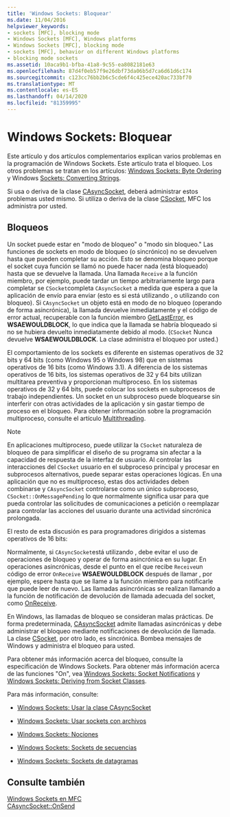 ```yaml
---
title: 'Windows Sockets: Bloquear'
ms.date: 11/04/2016
helpviewer_keywords:
- sockets [MFC], blocking mode
- Windows Sockets [MFC], Windows platforms
- Windows Sockets [MFC], blocking mode
- sockets [MFC], behavior on different Windows platforms
- blocking mode sockets
ms.assetid: 10aca9b1-bfba-41a8-9c55-ea8082181e63
ms.openlocfilehash: 87d4f0eb57f9e26dbf73da06b5d7ca6d61d6c174
ms.sourcegitcommit: c123cc76bb2b6c5cde6f4c425ece420ac733bf70
ms.translationtype: MT
ms.contentlocale: es-ES
ms.lasthandoff: 04/14/2020
ms.locfileid: "81359995"
---
```

# <a name="windows-sockets-blocking"></a>Windows Sockets: Bloquear

Este artículo y dos artículos complementarios explican varios problemas en la programación de Windows Sockets. Este artículo trata el bloqueo. Los otros problemas se tratan en los artículos: [Windows Sockets: Byte Ordering](../mfc/windows-sockets-byte-ordering.md) y Windows [Sockets: Converting Strings](../mfc/windows-sockets-converting-strings.md).

Si usa o deriva de la clase [CAsyncSocket](../mfc/reference/casyncsocket-class.md), deberá administrar estos problemas usted mismo. Si utiliza o deriva de la clase [CSocket](../mfc/reference/csocket-class.md), MFC los administra por usted.

## <a name="blocking"></a>Bloqueos

Un socket puede estar en "modo de bloqueo" o "modo sin bloqueo." Las funciones de sockets en modo de bloqueo (o sincrónico) no se devuelven hasta que pueden completar su acción. Esto se denomina bloqueo porque el socket cuya función se llamó no puede hacer nada (está bloqueado) hasta que se devuelve la llamada. Una llamada `Receive` a la función miembro, por ejemplo, puede tardar un tiempo arbitrariamente largo para completar se `CSocket`completa `CAsyncSocket` a medida que espera a que la aplicación de envío para enviar (esto es si está utilizando , o utilizando con bloqueo). Si `CAsyncSocket` un objeto está en modo de no bloqueo (operando de forma asincrónica), la llamada devuelve inmediatamente y el código de error actual, recuperable con la función miembro [GetLastError,](../mfc/reference/casyncsocket-class.md#getlasterror) es **WSAEWOULDBLOCK**, lo que indica que la llamada se habría bloqueado si no se hubiera devuelto inmediatamente debido al modo. (`CSocket` Nunca devuelve **WSAEWOULDBLOCK**. La clase administra el bloqueo por usted.)

El comportamiento de los sockets es diferente en sistemas operativos de 32 bits y 64 bits (como Windows 95 o Windows 98) que en sistemas operativos de 16 bits (como Windows 3.1). A diferencia de los sistemas operativos de 16 bits, los sistemas operativos de 32 y 64 bits utilizan multitarea preventiva y proporcionan multiproceso. En los sistemas operativos de 32 y 64 bits, puede colocar los sockets en subprocesos de trabajo independientes. Un socket en un subproceso puede bloquearse sin interferir con otras actividades de la aplicación y sin gastar tiempo de proceso en el bloqueo. Para obtener información sobre la programación multiproceso, consulte el artículo [Multithreading](../parallel/multithreading-support-for-older-code-visual-cpp.md).

> [!NOTE]
> En aplicaciones multiproceso, puede utilizar la `CSocket` naturaleza de bloqueo de para simplificar el diseño de su programa sin afectar a la capacidad de respuesta de la interfaz de usuario. Al controlar las interacciones del `CSocket` usuario en el subproceso principal y procesar en subprocesos alternativos, puede separar estas operaciones lógicas. En una aplicación que no es multiproceso, estas dos actividades deben combinarse y `CAsyncSocket` controlarse como un único subproceso, `CSocket::OnMessagePending` lo que normalmente significa usar para que pueda controlar las solicitudes de comunicaciones a petición o reemplazar para controlar las acciones del usuario durante una actividad sincrónica prolongada.

El resto de esta discusión es para programadores dirigidos a sistemas operativos de 16 bits:

Normalmente, si `CAsyncSocket`está utilizando , debe evitar el uso de operaciones de bloqueo y operar de forma asincrónica en su lugar. En operaciones asincrónicas, desde el punto en el que recibe `Receive`un código de error `OnReceive` **WSAEWOULDBLOCK** después de llamar , por ejemplo, espere hasta que se llame a la función miembro para notificarle que puede leer de nuevo. Las llamadas asincrónicas se realizan llamando a la función de notificación de devolución de llamada adecuada del socket, como [OnReceive](../mfc/reference/casyncsocket-class.md#onreceive).

En Windows, las llamadas de bloqueo se consideran malas prácticas. De forma predeterminada, [CAsyncSocket](../mfc/reference/casyncsocket-class.md) admite llamadas asincrónicas y debe administrar el bloqueo mediante notificaciones de devolución de llamada. La clase [CSocket](../mfc/reference/csocket-class.md), por otro lado, es sincrónica. Bombea mensajes de Windows y administra el bloqueo para usted.

Para obtener más información acerca del bloqueo, consulte la especificación de Windows Sockets. Para obtener más información acerca de las funciones "On", vea [Windows Sockets: Socket Notifications](../mfc/windows-sockets-socket-notifications.md) y [Windows Sockets: Deriving from Socket Classes](../mfc/windows-sockets-deriving-from-socket-classes.md).

Para más información, consulte:

- [Windows Sockets: Usar la clase CAsyncSocket](../mfc/windows-sockets-using-class-casyncsocket.md)

- [Windows Sockets: Usar sockets con archivos](../mfc/windows-sockets-using-sockets-with-archives.md)

- [Windows Sockets: Nociones](../mfc/windows-sockets-background.md)

- [Windows Sockets: Sockets de secuencias](../mfc/windows-sockets-stream-sockets.md)

- [Windows Sockets: Sockets de datagramas](../mfc/windows-sockets-datagram-sockets.md)

## <a name="see-also"></a>Consulte también

[Windows Sockets en MFC](../mfc/windows-sockets-in-mfc.md)<br/>
[CAsyncSocket::OnSend](../mfc/reference/casyncsocket-class.md#onsend)
